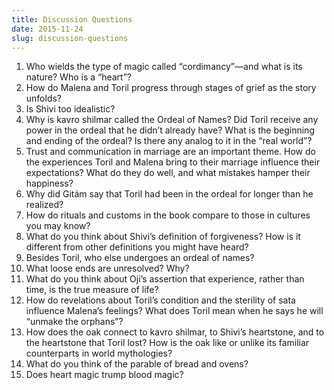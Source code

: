 ```yaml
---
title: Discussion Questions
date: 2015-11-24
slug: discussion-questions
---
```

<ol>
	<li>Who wields the type of magic called “cordimancy”—and what is its nature? Who is a “heart”?</li>
	<li>How do Malena and Toril progress through stages of grief as the story unfolds?</li>
	<li>Is Shivi too idealistic?</li>
	<li>Why is kavro shilmar called the Ordeal of Names? Did Toril receive any power in the ordeal that he didn’t already have? What is the beginning and ending of the ordeal? Is there any analog to it in the “real world”?</li>
	<li>Trust and communication in marriage are an important theme. How do the experiences Toril and Malena bring to their marriage influence their expectations? What do they do well, and what mistakes hamper their happiness?</li>
	<li>Why did Gitám say that Toril had been in the ordeal for longer than he realized?</li>
	<li>How do rituals and customs in the book compare to those in cultures you may know?</li>
	<li>What do you think about Shivi’s definition of forgiveness? How is it different from other definitions you might have heard?</li>
	<li>Besides Toril, who else undergoes an ordeal of names?</li>
	<li>What loose ends are unresolved? Why?</li>
	<li>What do you think about Oji’s assertion that experience, rather than time, is the true measure of life?</li>
	<li>How do revelations about Toril’s condition and the sterility of sata influence Malena’s feelings? What does Toril mean when he says he will “unmake the orphans”?</li>
	<li>How does the oak connect to kavro shilmar, to Shivi’s heartstone, and to the heartstone that Toril lost? How is the oak like or unlike its familiar counterparts in world mythologies?</li>
	<li>What do you think of the parable of bread and ovens?</li>
	<li>Does heart magic trump blood magic?</li>
</ol>